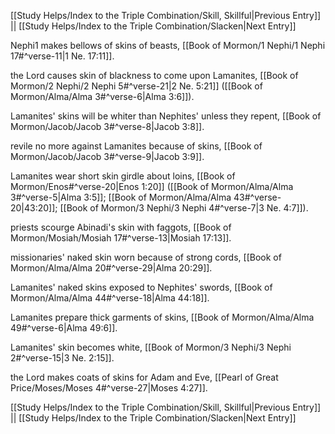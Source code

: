 [[Study Helps/Index to the Triple Combination/Skill, Skillful|Previous Entry]]  ||  [[Study Helps/Index to the Triple Combination/Slacken|Next Entry]]

 Nephi1 makes bellows of skins of beasts, [[Book of Mormon/1 Nephi/1 Nephi 17#^verse-11|1 Ne. 17:11]].

 the Lord causes skin of blackness to come upon Lamanites, [[Book of Mormon/2 Nephi/2 Nephi 5#^verse-21|2 Ne. 5:21]] ([[Book of Mormon/Alma/Alma 3#^verse-6|Alma 3:6]]).

 Lamanites' skins will be whiter than Nephites' unless they repent, [[Book of Mormon/Jacob/Jacob 3#^verse-8|Jacob 3:8]].

 revile no more against Lamanites because of skins, [[Book of Mormon/Jacob/Jacob 3#^verse-9|Jacob 3:9]].

 Lamanites wear short skin girdle about loins, [[Book of Mormon/Enos#^verse-20|Enos 1:20]] ([[Book of Mormon/Alma/Alma 3#^verse-5|Alma 3:5]]; [[Book of Mormon/Alma/Alma 43#^verse-20|43:20]]; [[Book of Mormon/3 Nephi/3 Nephi 4#^verse-7|3 Ne. 4:7]]).

 priests scourge Abinadi's skin with faggots, [[Book of Mormon/Mosiah/Mosiah 17#^verse-13|Mosiah 17:13]].

 missionaries' naked skin worn because of strong cords, [[Book of Mormon/Alma/Alma 20#^verse-29|Alma 20:29]].

 Lamanites' naked skins exposed to Nephites' swords, [[Book of Mormon/Alma/Alma 44#^verse-18|Alma 44:18]].

 Lamanites prepare thick garments of skins, [[Book of Mormon/Alma/Alma 49#^verse-6|Alma 49:6]].

 Lamanites' skin becomes white, [[Book of Mormon/3 Nephi/3 Nephi 2#^verse-15|3 Ne. 2:15]].

 the Lord makes coats of skins for Adam and Eve, [[Pearl of Great Price/Moses/Moses 4#^verse-27|Moses 4:27]].

[[Study Helps/Index to the Triple Combination/Skill, Skillful|Previous Entry]]  ||  [[Study Helps/Index to the Triple Combination/Slacken|Next Entry]]